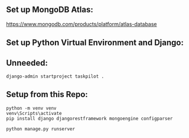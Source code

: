 
## Set up MongoDB Atlas:

https://www.mongodb.com/products/platform/atlas-database




## Set up Python Virtual Environment and Django:

## Unneeded:
```
django-admin startproject taskpilot . 
```

## Setup from this Repo:
``` 
python -m venv venv
venv\Scripts\activate
pip install django djangorestframework mongoengine configparser

python manage.py runserver
``` 


